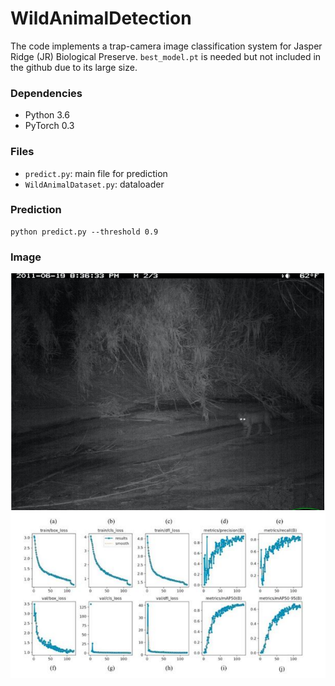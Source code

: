 # WildAnimalDetection

The code implements a trap-camera image classification system for Jasper Ridge (JR) Biological Preserve.
`best_model.pt` is needed but not included in the github due to its large size.

### Dependencies

- Python 3.6 
- PyTorch 0.3

### Files

- `predict.py`: main file for prediction
- `WildAnimalDataset.py`: dataloader

### Prediction

```
python predict.py --threshold 0.9
```
### Image
![Optimized VRP Route](output.png)
![Optimized VRP Route](data_model.png)

